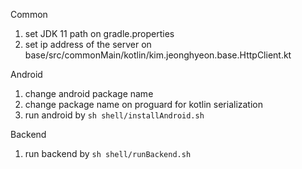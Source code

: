
Common
1. set JDK 11 path on gradle.properties
2. set ip address of the server on base/src/commonMain/kotlin/kim.jeonghyeon.base.HttpClient.kt

Android
1. change android package name
2. change package name on proguard for kotlin serialization
3. run android by `sh shell/installAndroid.sh`

Backend
1. run backend by `sh shell/runBackend.sh`